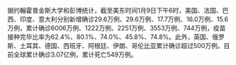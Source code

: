 据约翰霍普金斯大学和彭博统计，截至美东时间1月9日下午6时，美国、法国、巴西、印度、意大利分别新增确诊29.6万例、29.6万例、17.7万例、16.0万例、15.6万例，累计确诊6006万例、1222万例、2251万例、3553万例、744万例，疫苗接种完毕比率为62.4%、80.1%、74.0%、45.8%、74.8%。此外，英国、俄罗斯、土耳其、德国、西班牙、阿根廷、伊朗、哥伦比亚累计确诊超过500万例。目前全球累计确诊3.07亿例，累计死亡549万例。